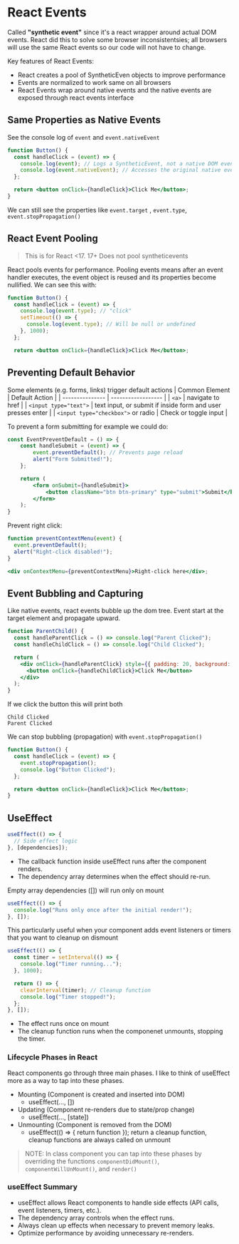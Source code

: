 # React Events
Called **"synthetic event"** since it's a react wrapper around actual DOM events.  React did this to solve some browser inconsistentsies; all browsers will use the same React events so our code will not have to change.  

Key features of React Events:
* React creates a pool of SyntheticEven objects to improve performance
* Events are normalized to work same on all browsers
* React Events wrap around native events and the native events are exposed through react events interface



## Same Properties as Native Events
See the console log of `event` and `event.nativeEvent`
```jsx
function Button() {
  const handleClick = (event) => {
    console.log(event); // Logs a SyntheticEvent, not a native DOM event
    console.log(event.nativeEvent); // Accesses the original native event
  };

  return <button onClick={handleClick}>Click Me</button>;
}
```

We can still see the properties like `event.target` , `event.type`, `event.stopPropagation()`

## React Event Pooling
> This is for React <17.  17+ Does not pool syntheticevents


React pools events for performance.  Pooling events means after an event handler executes, the event object is reused and its properties become nullified.  We can see this with:
```jsx
function Button() {
  const handleClick = (event) => {
    console.log(event.type); // "click"
    setTimeout(() => {
      console.log(event.type); // Will be null or undefined
    }, 1000);
  };

  return <button onClick={handleClick}>Click Me</button>;
```

## Preventing Default Behavior
Some elements (e.g. forms, links) trigger default actions
| Common Element  | Default Action      |
| --------------- | ------------------  |
| `<a>`             |    navigate to href |
| `<input type="text">` | text input, or submit if inside form and user presses enter |
| `<input type="checkbox">` or radio | Check or toggle input |

To prevent a form submitting for example we could do:
```jsx
const EventPreventDefault = () => {
    const handleSubmit = (event) => {
        event.preventDefault(); // Prevents page reload
        alert("Form Submitted!");
    };

    return (
        <form onSubmit={handleSubmit}>
            <button className="btn btn-primary" type="submit">Submit</button>
        </form>
    );
}
```

Prevent right click:
```jsx
function preventContextMenu(event) {
  event.preventDefault();
  alert("Right-click disabled!");
}

<div onContextMenu={preventContextMenu}>Right-click here</div>;
```

## Event Bubbling and Capturing
Like native events, react events bubble up the dom tree.  Event start at the target element and propagate upward.

```jsx
function ParentChild() {
  const handleParentClick = () => console.log("Parent Clicked");
  const handleChildClick = () => console.log("Child Clicked");

  return (
    <div onClick={handleParentClick} style={{ padding: 20, background: "lightgray" }}>
      <button onClick={handleChildClick}>Click Me</button>
    </div>
  );
}
```

If we click the button this will print both
```
Child Clicked
Parent Clicked
```

We can stop bubbling (propagation) with `event.stopPropagation()`
```jsx
function Button() {
  const handleClick = (event) => {
    event.stopPropagation();
    console.log("Button Clicked");
  };

  return <button onClick={handleClick}>Click Me</button>;
}
```

## UseEffect
```jsx
useEffect(() => {
  // Side effect logic
}, [dependencies]);
```
* The callback function inside useEffect runs after the component renders.
* The dependency array determines when the effect should re-run.

Empty array dependencies ([]) will run only on mount
```jsx
useEffect(() => {
  console.log("Runs only once after the initial render!");
}, []);
```
This particularly useful when your component adds event listeners or timers that you want to cleanup on dismount
```jsx
useEffect(() => {
  const timer = setInterval(() => {
    console.log("Timer running...");
  }, 1000);

  return () => {
    clearInterval(timer); // Cleanup function
    console.log("Timer stopped!");
  };
}, []);
```
* The effect runs once on mount
* The cleanup function runs when the componenet unmounts, stopping the timer.

### Lifecycle Phases in React
React components go through three main phases.  I like to think of useEffect more as a way to tap into these phases.

* Mounting (Component is created and inserted into DOM)
  * useEffect(..., [])
* Updating (Component re-renders due to state/prop change)
  * useEffect(..., [state])
* Unmounting (Component is removed from the DOM)
  * useEffect(() => { return function }); return a cleanup function, cleanup functions are always called on unmount 

> NOTE: In class component you can tap into these phases by overriding the functions `componentDidMount()`, `componentWillUnMount()`, and `render()`

### useEffect Summary
* useEffect allows React components to handle side effects (API calls, event listeners, timers, etc.).
* The dependency array controls when the effect runs.
* Always clean up effects when necessary to prevent memory leaks.
* Optimize performance by avoiding unnecessary re-renders.